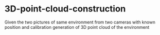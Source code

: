 # 3D-point-cloud-construction
Given the two pictures of same environment from two cameras with known position and calibration generation of 3D point cloud of the environment
